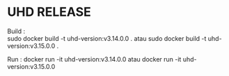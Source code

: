 # UHD RELEASE

Build :  
sudo docker build -t uhd-version:v3.14.0.0 .
atau
sudo docker build -t uhd-version:v3.15.0.0 .

Run :
docker run -it uhd-version:v3.14.0.0
atau
docker run -it uhd-version:v3.15.0.0
